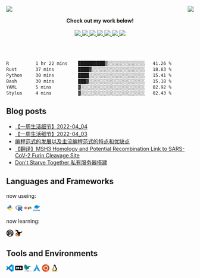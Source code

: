 <!--
### Hi there 👋

**Direct-A/direct-a** is a ✨ _special_ ✨ repository because its `README.md` (this file) appears on your GitHub profile.

Here are some ideas to get you started:

- 🔭 I’m currently working on ...
- 🌱 I’m currently learning ...
- 👯 I’m looking to collaborate on ...
- 🤔 I’m looking for help with ...
- 💬 Ask me about ...
- 📫 How to reach me: ...
- 😄 Pronouns: ...
- ⚡ Fun fact: ...
-->
<p align="center">
  <a href="https://github.com/Direct-A/direct-a" class="rich-diff-level-one">
    <img align="left" src="https://github-readme-stats.vercel.app/api?username=direct-a&show_icons=true&theme=onedark" />
  </a>
  <a href="https://github.com/Direct-A/direct-a" class="rich-diff-level-one">
    <img align="right" src="https://github-readme-stats.vercel.app/api/top-langs/?username=direct-a&layout=compact&show_icons=true&theme=onedark" />
  </a>
</p>
<!-- <a href="https://wakatime.com/dashboard" class="rich-diff-level-one">
  <img src="https://github-readme-stats.vercel.app/api/wakatime?username=direct_a&layout=compact&show_icons=true&theme=onedark" />
</a> -->
</br>
<p align="center">
  <strong>Check out my work below!</strong>
  </br></br>
  <a href="https://github.com/Direct-A">
    <img src="https://badges.pufler.dev/visits/Direct-A/Direct-A?style=flat-square&color=black&logo=github">
  </a>
  <a href="https://github.com/Direct-A">
    <img src="https://badges.pufler.dev/years/Direct-A?style=flat-square&color=black&logo=github">
  </a>
  <a href="https://github.com/Direct-A?tab=repositories">
    <img src="https://badges.pufler.dev/repos/Direct-A?style=flat-square&color=black&logo=github">
  </a>
  <a href="https://gist.github.com/Direct-A">
    <img src="https://badges.pufler.dev/gists/Direct-A?style=flat-square&color=black&logo=github">
  </a>
  <a href="https://github.com/Direct-A">
    <img src="https://badges.pufler.dev/commits/monthly/Direct-A?style=flat-square&color=black&logo=github">
  </a>
  <a href="https://www.codewars.com/users/Direct-A">
    <img src="https://www.codewars.com/users/Direct-A/badges/micro?theme=dark">
  </a>
  <a href="https://wakatime.com/badge/github/Direct-A/learn_rust">
    <img src="https://wakatime.com/badge/github/Direct-A/learn_rust.svg">
  </a>
</p>
</br>
</br>

<!-- ## 📊 **This Week I Spent My Time On:** -->
<!--START_SECTION:waka-->

```text
R          1 hr 22 mins    ██████████▒░░░░░░░░░░░░░░   41.26 %
Rust       37 mins         ████▓░░░░░░░░░░░░░░░░░░░░   18.83 %
Python     30 mins         ████░░░░░░░░░░░░░░░░░░░░░   15.41 %
Bash       30 mins         ███▓░░░░░░░░░░░░░░░░░░░░░   15.18 %
YAML       5 mins          ▓░░░░░░░░░░░░░░░░░░░░░░░░   02.92 %
Stylus     4 mins          ▓░░░░░░░░░░░░░░░░░░░░░░░░   02.43 %
```

<!--END_SECTION:waka-->

## **Blog posts**

<!-- BLOG-POST-LIST:START -->
- [【一周生活细节】2022-04_04](https://www.direct-a.cn/2022/2022-04-04.html)
- [【一周生活细节】2022-04_03](https://www.direct-a.cn/2022/2022-04-03.html)
- [编程范式的发展以及主流编程范式的特点和优缺点](https://www.direct-a.cn/2022/programming-paradigm.html)
- [【翻译】MSH3 Homology and Potential Recombination Link to SARS-CoV-2 Furin Cleavage Site](https://www.direct-a.cn/2022/Potential-Recombination-Link-to-SARS-CoV-2.html)
- [Don&#39;t Starve Together 私有服务器搭建](https://www.direct-a.cn/2022/Don-t-Starve-Together-Server.html)
<!-- BLOG-POST-LIST:END -->


## **Languages and Frameworks**

now useing:

<code><img height="20" src="https://raw.githubusercontent.com/github/explore/80688e429a7d4ef2fca1e82350fe8e3517d3494d/topics/python/python.png" alt="Python" title="Python"></code>
<code><img height="20" src="https://raw.githubusercontent.com/github/explore/80688e429a7d4ef2fca1e82350fe8e3517d3494d/topics/r/r.png" alt="r" title="r"></code>
<code><img height="20" src="https://raw.githubusercontent.com/github/explore/80688e429a7d4ef2fca1e82350fe8e3517d3494d/topics/git/git.png" alt="Git" title="Git"></code>
<code><img height="20" src="https://raw.githubusercontent.com/github/explore/80688e429a7d4ef2fca1e82350fe8e3517d3494d/topics/docker/docker.png" alt="Docker" title="Docker"></code>


now learning:

<code><img height="20" src="https://raw.githubusercontent.com/github/explore/80688e429a7d4ef2fca1e82350fe8e3517d3494d/topics/rust/rust.png" alt="rust" title="rust"></code>
<code><img height="20" src="https://raw.githubusercontent.com/github/explore/80688e429a7d4ef2fca1e82350fe8e3517d3494d/topics/perl/perl.png" alt="perl" title="perl"></code>


## **Tools and Environments**

<code><img height="20" src="https://raw.githubusercontent.com/github/explore/80688e429a7d4ef2fca1e82350fe8e3517d3494d/topics/visual-studio-code/visual-studio-code.png" alt="VSCode" title="VSCode"></code>
<code><img height="20" src="https://raw.githubusercontent.com/github/explore/80688e429a7d4ef2fca1e82350fe8e3517d3494d/topics/markdown/markdown.png" alt="Markdown" title="MarkDown"></code>
<code><img height="20" src="https://raw.githubusercontent.com/github/explore/80688e429a7d4ef2fca1e82350fe8e3517d3494d/topics/latex/latex.png" alt="Latex" title="Latex"></code>
<code><img height="20" src="https://raw.githubusercontent.com/github/explore/7b8474be525e3f210d3c8d60a32beca4bfc2895b/topics/archlinux/archlinux.png" alt="Archlinux" title="Archlinux"></code>
<code><img height="20" src="https://raw.githubusercontent.com/github/explore/80688e429a7d4ef2fca1e82350fe8e3517d3494d/topics/ubuntu/ubuntu.png" alt="Ubuntu" title="Ubuntu"></code>
<code><img height="20" src="https://raw.githubusercontent.com/github/explore/80688e429a7d4ef2fca1e82350fe8e3517d3494d/topics/linux/linux.png" alt="Linux" title="Linux"></code>

